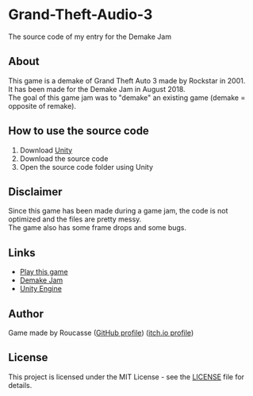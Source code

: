 # Grand-Theft-Audio-3
The source code of my entry for the Demake Jam

## About
This game is a demake of Grand Theft Auto 3 made by Rockstar in 2001.  
It has been made for the Demake Jam in August 2018.  
The goal of this game jam was to "demake" an existing game (demake = opposite of remake).

## How to use the source code
1. Download [Unity](https://unity3d.com)
1. Download the source code
1. Open the source code folder using Unity

## Disclaimer
Since this game has been made during a game jam, the code is not optimized and the files are pretty messy.  
The game also has some frame drops and some bugs.

## Links
* [Play this game](https://roucasse.itch.io/grand-theft-audio-3)
* [Demake Jam](https://itch.io/jam/demake-jam)
* [Unity Engine](https://unity3d.com)

## Author
Game made by Roucasse ([GitHub profile](https://github.com/Roucasse)) ([itch.io profile](https://roucasse.itch.io))

## License
This project is licensed under the MIT License - see the [LICENSE](LICENSE) file for details.

